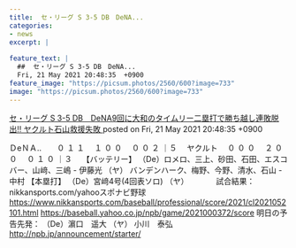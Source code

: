 ```yaml
---
title:  セ・リーグ S 3-5 DB　DeNA...
categories:
- news
excerpt: |
  
feature_text: |
  ##  セ・リーグ S 3-5 DB　DeNA...
  Fri, 21 May 2021 20:48:35  +0900
feature_image: "https://picsum.photos/2560/600?image=733"
image: "https://picsum.photos/2560/600?image=733"
---
```


[ セ・リーグ S 3-5 DB　DeNA9回に大和のタイムリー二塁打で勝ち越し連敗脱出&#8252;&#65038; ヤクルト石山救援失敗  ](https://hayabusa9.5ch.net/test/read.cgi/mnewsplus/1621597715/)
posted on Fri, 21 May 2021 20:48:35  +0900

<!--more-->

ＤeＮＡ..　　０ １ １　 １ ０ ０　 ０ ０ ２ ｜５　 ヤクルト 　０ ０ ０　 ２ ０ ０　 ０ １ ０ ｜３　 【バッテリー】 （De）ロメロ、三上、砂田、石田、エスコバー、山﨑、三嶋 - 伊藤光 （ヤ） バンデンハーク、梅野、今野、清水、石山 - 中村 【本塁打】 （De）宮﨑4号(4回表ソロ) （ヤ） 　　　 試合結果：nikkansports.com/yahooスポナビ野球 https://www.nikkansports.com/baseball/professional/score/2021/cl2021052101.html https://baseball.yahoo.co.jp/npb/game/2021000372/score 明日の予告先発： （De）濵口　遥大 （ヤ） 小川　泰弘 http://npb.jp/announcement/starter/
